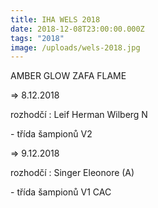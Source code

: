 ```yaml
---
title: IHA WELS 2018
date: 2018-12-08T23:00:00.000Z
tags: "2018"
image: /uploads/wels-2018.jpg
---
```

<!--StartFragment-->

AMBER GLOW ZAFA FLAME

\=> 8.12.2018

rozhodčí : Leif Herman Wilberg N

\- třída šampionů V2

\=> 9.12.2018

rozhodčí : Singer Eleonore (A)

\- třída šampionů V1 CAC

<!--EndFragment-->